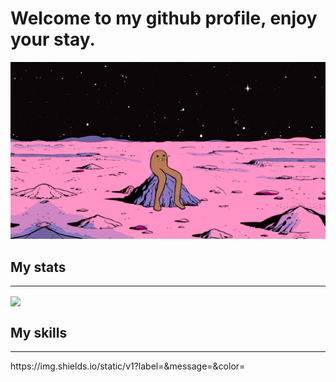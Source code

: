 <h1> Welcome to my github profile, enjoy your stay. </h1>

![Header](https://github.com/jhein420/jhein420/blob/main/gondola.png "Header" )

<h2>My stats</h2>
<hr>
<img align="center" src="https://github-readme-stats.vercel.app/api/?username=jhein420" />

<h2> My skills </h2>
<hr>
https://img.shields.io/static/v1?label=<LABEL>&message=<MESSAGE>&color=<COLOR>

<!--

**jhein420/jhein420** is a ✨ _special_ ✨ repository because its `README.md` (this file) appears on your GitHub profile.

![](https://img.shields.io/badge/<WORD_ON_LEFT>-<WORD_ON_RIGHT>-informational?style=flat&logo=<LOGO_NAME>&logoColor=white&color=2bbc8a)

-->

